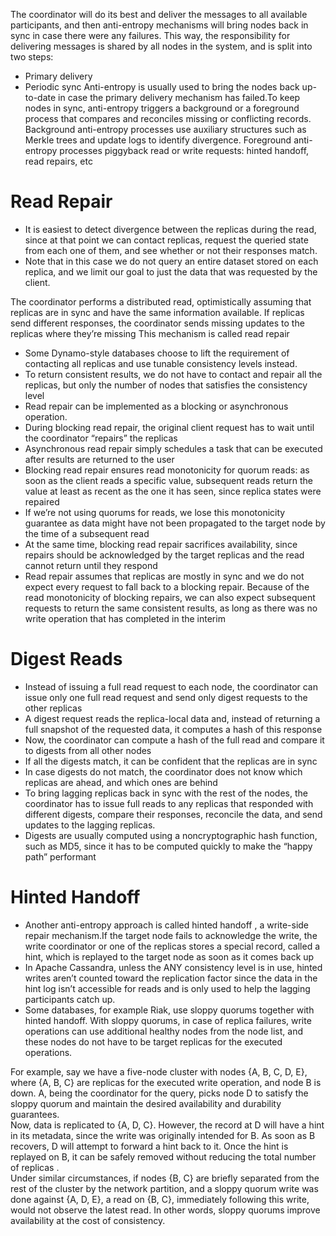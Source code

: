 The coordinator will do its best and deliver the messages to all available participants, and then anti-entropy mechanisms will bring nodes back in sync in case there were any failures. This way, the responsibility for delivering
messages is shared by all nodes in the system, and is split into two steps: 
- Primary delivery
- Periodic sync
Anti-entropy is usually used to bring the nodes back up-to-date in case the primary delivery mechanism has failed.To keep nodes in sync, anti-entropy triggers a background or a foreground process that compares and reconciles missing or conflicting records. Background
anti-entropy processes use auxiliary structures such as Merkle trees and update logs to identify divergence. Foreground anti-entropy processes piggyback read or write requests: hinted handoff, read repairs, etc

# Read Repair
- It is easiest to detect divergence between the replicas during the read, since at that point we can contact replicas, request the queried state from each one of them, and see whether or not their responses match. 
- Note that in this case we do not query an entire dataset stored on each replica, and we limit our goal to just the data that was requested by the client.

The coordinator performs a distributed read, optimistically assuming that
replicas are in sync and have the same information available. If replicas send different responses, the coordinator sends missing updates to the replicas where they’re missing This mechanism is called read repair
- Some Dynamo-style databases choose to lift the requirement of contacting all replicas and use tunable consistency levels instead.
- To return consistent results, we do not have to contact and repair all the replicas, but only the number of nodes that satisfies the consistency level
- Read repair can be implemented as a blocking or asynchronous operation.
- During blocking read repair, the original client request has to wait until the coordinator “repairs” the replicas
- Asynchronous read repair simply schedules a task that can be executed after results are returned to the user
- Blocking read repair ensures read monotonicity for quorum reads: as soon as the client reads a specific value, subsequent reads return the value at least as recent as the one it has seen, since replica states were repaired
- If we’re not using quorums for reads, we lose this monotonicity guarantee as data might have not been propagated to the target node by the time of a subsequent read
- At the same time, blocking read repair sacrifices availability, since repairs should be acknowledged by the target replicas and the read cannot return until they respond
- Read repair assumes that replicas are mostly in sync and we do not expect every request to fall back to a blocking repair. Because of the read monotonicity of blocking repairs, we can also expect subsequent requests to return the same consistent results, as long as there was no write operation that has completed in the interim

# Digest Reads
- Instead of issuing a full read request to each node, the coordinator can issue only one full read request and send only digest requests to the other replicas
- A digest request reads the replica-local data and, instead of returning a full snapshot of the requested data, it computes a hash of this response
- Now, the coordinator can compute a hash of the full read and compare it to digests from all other nodes
- If all the digests match, it can be confident that the replicas are in sync
- In case digests do not match, the coordinator does not know which replicas are ahead, and which ones are behind
- To bring lagging replicas back in sync with the rest of the nodes, the coordinator has to issue full reads to any replicas that responded with different digests, compare their responses, reconcile the data, and send updates to the lagging replicas.
- Digests are usually computed using a noncryptographic hash function, such as MD5, since it has to be computed quickly to make the “happy path” performant

# Hinted Handoff
- Another anti-entropy approach is called hinted handoff , a write-side repair mechanism.If the target node fails to acknowledge the write, the write coordinator or one of the replicas stores a special record, called a hint, which is replayed to the target node as soon as it comes back up  
- In Apache Cassandra, unless the ANY consistency level is in use, hinted writes aren’t counted toward the replication factor since the data in the hint log isn’t accessible for reads and is only used to help the lagging participants catch up.
- Some databases, for example Riak, use sloppy quorums together with hinted handoff. With sloppy quorums, in case of replica failures, write operations can use additional healthy nodes from the node list, and these nodes do not have to be target replicas for the executed operations.

For example, say we have a five-node cluster with nodes {A, B, C, D, E}, where {A, B, C} are replicas for the executed write operation, and node B is down. A, being the coordinator for the query, picks node D to satisfy the sloppy
quorum and maintain the desired availability and durability guarantees.  
Now, data is replicated to {A, D, C}. However, the record at D will have a hint in its metadata, since the write was originally intended for B. As soon as B recovers, D will attempt to forward a hint back to it. Once the hint is replayed on B, it can be
safely removed without reducing the total number of replicas .  
Under similar circumstances, if nodes {B, C} are briefly separated from the rest of the cluster by the network partition, and a sloppy quorum write was done against {A, D, E}, a read on {B, C}, immediately following this write, would
not observe the latest read. In other words, sloppy quorums improve availability at the cost of consistency.
